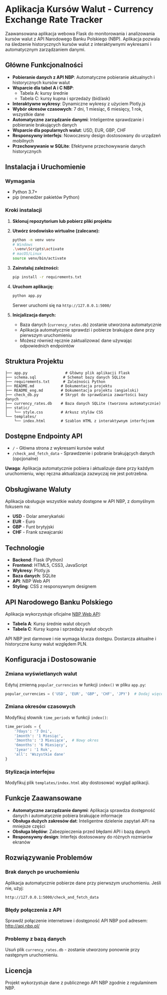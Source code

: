 # Aplikacja Kursów Walut - Currency Exchange Rate Tracker

Zaawansowana aplikacja webowa Flask do monitorowania i analizowania kursów walut z API Narodowego Banku Polskiego (NBP). Aplikacja pozwala na śledzenie historycznych kursów walut z interaktywnymi wykresami i automatycznym zarządzaniem danymi.

## Główne Funkcjonalności

- **Pobieranie danych z API NBP**: Automatyczne pobieranie aktualnych i historycznych kursów walut
- **Wsparcie dla tabel A i C NBP**: 
  - Tabela A: kursy średnie
  - Tabela C: kursy kupna i sprzedaży (bid/ask)
- **Interaktywne wykresy**: Dynamiczne wykresy z użyciem Plotly.js
- **Wybór okresów czasowych**: 7 dni, 1 miesiąc, 6 miesięcy, 1 rok, wszystkie dane
- **Automatyczne zarządzanie danymi**: Inteligentne sprawdzanie i pobieranie brakujących danych
- **Wsparcie dla popularnych walut**: USD, EUR, GBP, CHF
- **Responsywny interfejs**: Nowoczesny design dostosowany do urządzeń mobilnych
- **Przechowywanie w SQLite**: Efektywne przechowywanie danych historycznych

## Instalacja i Uruchomienie

### Wymagania
- Python 3.7+
- pip (menedżer pakietów Python)

### Kroki instalacji

1. **Sklonuj repozytorium lub pobierz pliki projektu**

2. **Utwórz środowisko wirtualne (zalecane):**
   ```bash
   python -m venv venv
   # Windows
   .\venv\Scripts\activate
   # macOS/Linux
   source venv/bin/activate
   ```

3. **Zainstaluj zależności:**
   ```bash
   pip install -r requirements.txt
   ```

4. **Uruchom aplikację:**
   ```bash
   python app.py
   ```
   Serwer uruchomi się na `http://127.0.0.1:5000/`

5. **Inicjalizacja danych:**
   - Baza danych (`currency_rates.db`) zostanie utworzona automatycznie
   - Aplikacja automatycznie sprawdzi i pobierze brakujące dane przy pierwszym uruchomieniu
   - Możesz również ręcznie zaktualizować dane używając odpowiednich endpointów

## Struktura Projektu

```
├── app.py                 # Główny plik aplikacji Flask
├── schema.sql            # Schemat bazy danych SQLite
├── requirements.txt      # Zależności Python
├── README.md            # Dokumentacja projektu
├── README_eng.md        # Dokumentacja projektu (angielski)
├── check_db.py          # Skrypt do sprawdzania zawartości bazy danych
├── currency_rates.db    # Baza danych SQLite (tworzona automatycznie)
├── static/
│   └── style.css        # Arkusz stylów CSS
└── templates/
    └── index.html       # Szablon HTML z interaktywnym interfejsem
```

## Dostępne Endpointy API

- `/` - Główna strona z wykresami kursów walut
- `/check_and_fetch_data` - Sprawdzenie i pobranie brakujących danych (opcjonalne)

**Uwaga**: Aplikacja automatycznie pobiera i aktualizuje dane przy każdym uruchomieniu, więc ręczna aktualizacja zazwyczaj nie jest potrzebna.

## Obsługiwane Waluty

Aplikacja obsługuje wszystkie waluty dostępne w API NBP, z domyślnym fokusem na:
- **USD** - Dolar amerykański
- **EUR** - Euro
- **GBP** - Funt brytyjski  
- **CHF** - Frank szwajcarski

## Technologie

- **Backend**: Flask (Python)
- **Frontend**: HTML5, CSS3, JavaScript
- **Wykresy**: Plotly.js
- **Baza danych**: SQLite
- **API**: NBP Web API
- **Styling**: CSS z responsywnym designem

## API Narodowego Banku Polskiego

Aplikacja wykorzystuje oficjalne [NBP Web API](http://api.nbp.pl/):
- **Tabela A**: Kursy średnie walut obcych
- **Tabela C**: Kursy kupna i sprzedaży walut obcych

API NBP jest darmowe i nie wymaga klucza dostępu. Dostarcza aktualne i historyczne kursy walut względem PLN.

## Konfiguracja i Dostosowanie

### Zmiana wyświetlanych walut
Edytuj zmienną `popular_currencies` w funkcji `index()` w pliku `app.py`:
```python
popular_currencies = ('USD', 'EUR', 'GBP', 'CHF', 'JPY')  # Dodaj więcej walut
```

### Zmiana okresów czasowych
Modyfikuj słownik `time_periods` w funkcji `index()`:
```python
time_periods = {
    '7days': '7 Dni',
    '1month': '1 Miesiąc', 
    '3months': '3 Miesiące',  # Nowy okres
    '6months': '6 Miesięcy',
    '1year': '1 Rok',
    'all': 'Wszystkie dane'
}
```

### Stylizacja interfejsu
Modyfikuj plik `templates/index.html` aby dostosować wygląd aplikacji.

## Funkcje Zaawansowane

- **Automatyczne zarządzanie danymi**: Aplikacja sprawdza dostępność danych i automatycznie pobiera brakujące informacje
- **Obsługa dużych zakresów dat**: Inteligentne dzielenie zapytań API na mniejsze części
- **Obsługa błędów**: Zabezpieczenia przed błędami API i bazą danych
- **Responsywny design**: Interfejs dostosowany do różnych rozmiarów ekranów

## Rozwiązywanie Problemów

### Brak danych po uruchomieniu
Aplikacja automatycznie pobierze dane przy pierwszym uruchomieniu. Jeśli nie, użyj:
```
http://127.0.0.1:5000/check_and_fetch_data
```

### Błędy połączenia z API
Sprawdź połączenie internetowe i dostępność API NBP pod adresem: http://api.nbp.pl/

### Problemy z bazą danych
Usuń plik `currency_rates.db` - zostanie utworzony ponownie przy następnym uruchomieniu.

## Licencja

Projekt wykorzystuje dane z publicznego API NBP zgodnie z regulaminem NBP.
